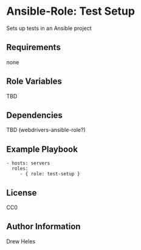Ansible-Role: Test Setup
=========

Sets up tests in an Ansible project

Requirements
------------

none

Role Variables
--------------

TBD

Dependencies
------------

TBD (webdrivers-ansible-role?)

Example Playbook
----------------

    - hosts: servers
      roles:
         - { role: test-setup }

License
-------

CC0

Author Information
------------------

Drew Heles
